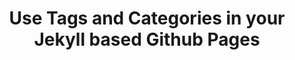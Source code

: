 ---
layout: post
title: Use Tags and Categories in your Jekyll based Github Pages
category: Dev
tags: [web, jekyll]
---